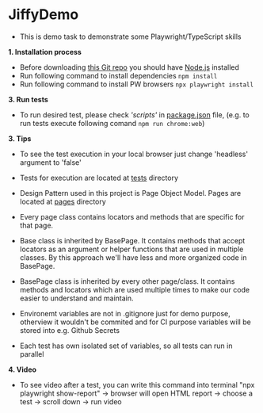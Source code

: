 # JiffyDemo

- This is demo task to demonstrate some Playwright/TypeScript skills

**1. Installation process**

- Before downloading [this Git repo](https://github.com/Nikolcic/JiffyDemo.git) you should have [Node.js](https://nodejs.org/en/download) installed
- Run following command to install dependencies `npm install`
- Run following command to install PW browsers `npx playwright install`

**3. Run tests**
- To run desired test, please check _'scripts'_ in [package.json](https://github.com/Nikolcic/JiffyDemo/blob/main/package.json) file, (e.g. to run tests execute following comand `npm run chrome:web`)


**3. Tips**
- To see the test execution in your local browser just change 'headless' argument to 'false'
- Tests for execution are located at [tests](https://github.com/Nikolcic/JiffyDemo/tree/main/tests) directory

- Design Pattern used in this project is Page Object Model. Pages are located at [pages](https://github.com/Nikolcic/JiffyDemo/tree/main/pages) directory
- Every page class contains locators and methods that are specific for that page.
- Base class is inherited by BasePage. It contains methods that accept locators as an argument or helper functions that are used in multiple classes. By this approach we'll have less and more organized code in BasePage. 
- BasePage class is inherited by every other page/class. It contains methods and locators which are used multiple times to make our code easier to understand and maintain.

- Environemt variables are not in .gitignore just for demo purpose, otherview it wouldn't be commited and for CI purpose variables will be stored into e.g. Github Secrets
  
- Each test has own isolated set of variables, so all tests can run in parallel

**4. Video**
- To see video after a test, you can write this command into terminal "npx playwright show-report" -> browser will open HTML report -> choose a test -> scroll down -> run video